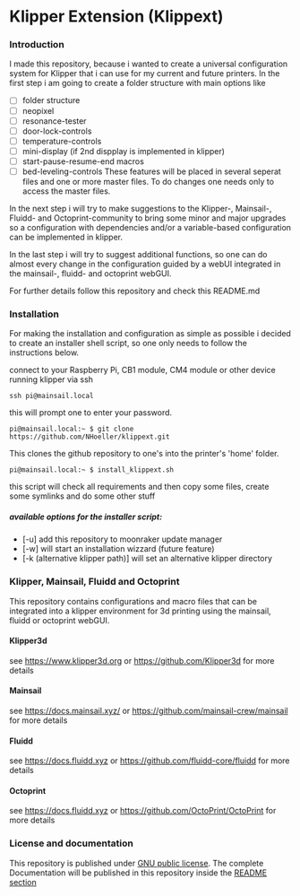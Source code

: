# Klipper Extension (Klippext)

### Introduction
I made this repository, because i wanted to create a universal configuration system for Klipper that i can use for my current and future printers. In the first step i am going to create a folder structure with main options like
- [ ] folder structure
- [ ] neopixel
- [ ] resonance-tester
- [ ] door-lock-controls
- [ ] temperature-controls
- [ ] mini-display (if 2nd dispplay is implemented in klipper)
- [ ] start-pause-resume-end macros
- [ ] bed-leveling-controls
These features will be placed in several seperat files and one or more master files.
To do changes one needs only to access the master files.

In the next step i will try to make suggestions to the Klipper-, Mainsail-, Fluidd- and Octoprint-community to bring some minor and major upgrades so a configuration with dependencies and/or a variable-based configuration can be implemented in klipper.

In the last step i will try to suggest additional functions, so one can do almost every change in the configuration guided by a webUI integrated in the mainsail-, fluidd- and octoprint webGUI.

For further details follow this repository and check this README.md


### Installation
For making the installation and configuration as simple as possible i decided to create an installer shell script, so one
only needs to follow the instructions below.

connect to your Raspberry Pi, CB1 module, CM4 module or other device running klipper via ssh
```
ssh pi@mainsail.local
```
this will prompt one to enter your password.

```
pi@mainsail.local:~ $ git clone https://github.com/NHoeller/klippext.git
```
This clones the github repository to one's into the printer's 'home' folder.

```
pi@mainsail.local:~ $ install_klippext.sh
```
this script will check all requirements and then copy some files, create some symlinks and do some other stuff
##### available options for the installer script:
- [-u] add this repository to moonraker update manager
- [-w] will start an installation wizzard (future feature)
- [-k (alternative klipper path)] will set an alternative klipper directory


### Klipper, Mainsail, Fluidd and Octoprint
This repository contains configurations and macro files that can be integrated into a klipper environment for 3d printing
using the mainsail, fluidd or octoprint webGUI.

#### Klipper3d
see https://www.klipper3d.org or https://github.com/Klipper3d for more details

#### Mainsail
see https://docs.mainsail.xyz/ or https://github.com/mainsail-crew/mainsail for more details

#### Fluidd
see https://docs.fluidd.xyz or https://github.com/fluidd-core/fluidd for more details

#### Octoprint
see https://docs.fluidd.xyz or https://github.com/OctoPrint/OctoPrint for more details


### License and documentation
This repository is published under [GNU public license](https://github.com/NHoeller/Klippext/LICENSE.md).
The complete Documentation will be published in this repository inside the [README section](https://github.com/NHoeller/Klippext/README/DOCUMENTAION.md)